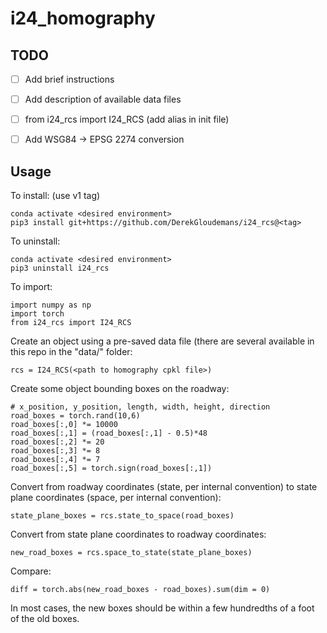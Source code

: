 # i24_homography


## TODO
- [ ] Add brief instructions
- [ ] Add description of available data files
- [ ] from i24_rcs import I24_RCS (add alias in init file)
- [ ] Add WSG84 -> EPSG 2274 conversion


## Usage

To install: (use v1 tag)

    conda activate <desired environment>
    pip3 install git+https://github.com/DerekGloudemans/i24_rcs@<tag>

To uninstall:
  
    conda activate <desired environment>
    pip3 uninstall i24_rcs
  
To import:

    import numpy as np
    import torch
    from i24_rcs import I24_RCS
   
   
Create an object using a pre-saved data file (there are several available in this repo in the "data/" folder:

    rcs = I24_RCS(<path to homography cpkl file>)
    
    
Create some object bounding boxes on the roadway:
    
    # x_position, y_position, length, width, height, direction
    road_boxes = torch.rand(10,6)
    road_boxes[:,0] *= 10000
    road_boxes[:,1] = (road_boxes[:,1] - 0.5)*48
    road_boxes[:,2] *= 20
    road_boxes[:,3] *= 8
    road_boxes[:,4] *= 7
    road_boxes[:,5] = torch.sign(road_boxes[:,1])
   
Convert from roadway coordinates (state, per internal convention) to state plane coordinates (space, per internal convention):
   
    state_plane_boxes = rcs.state_to_space(road_boxes)
    
    
Convert from state plane coordinates to roadway coordinates:

    new_road_boxes = rcs.space_to_state(state_plane_boxes)
    
   
Compare:

    diff = torch.abs(new_road_boxes - road_boxes).sum(dim = 0)
    
In most cases, the new boxes should be within a few hundredths of a foot of the old boxes.
    
    
    

